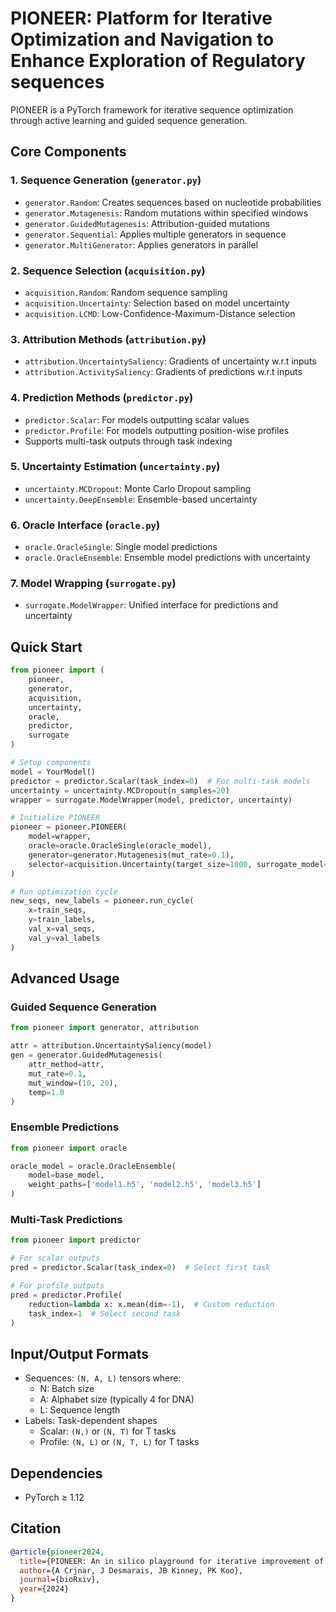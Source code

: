 # PIONEER: Platform for Iterative Optimization and Navigation to Enhance Exploration of Regulatory sequences

PIONEER is a PyTorch framework for iterative sequence optimization through active learning and guided sequence generation.

## Core Components

### 1. Sequence Generation (`generator.py`)
- `generator.Random`: Creates sequences based on nucleotide probabilities
- `generator.Mutagenesis`: Random mutations within specified windows
- `generator.GuidedMutagenesis`: Attribution-guided mutations
- `generator.Sequential`: Applies multiple generators in sequence
- `generator.MultiGenerator`: Applies generators in parallel

### 2. Sequence Selection (`acquisition.py`)
- `acquisition.Random`: Random sequence sampling
- `acquisition.Uncertainty`: Selection based on model uncertainty
- `acquisition.LCMD`: Low-Confidence-Maximum-Distance selection

### 3. Attribution Methods (`attribution.py`)
- `attribution.UncertaintySaliency`: Gradients of uncertainty w.r.t inputs
- `attribution.ActivitySaliency`: Gradients of predictions w.r.t inputs

### 4. Prediction Methods (`predictor.py`)
- `predictor.Scalar`: For models outputting scalar values
- `predictor.Profile`: For models outputting position-wise profiles
- Supports multi-task outputs through task indexing

### 5. Uncertainty Estimation (`uncertainty.py`)
- `uncertainty.MCDropout`: Monte Carlo Dropout sampling
- `uncertainty.DeepEnsemble`: Ensemble-based uncertainty

### 6. Oracle Interface (`oracle.py`)
- `oracle.OracleSingle`: Single model predictions
- `oracle.OracleEnsemble`: Ensemble model predictions with uncertainty

### 7. Model Wrapping (`surrogate.py`)
- `surrogate.ModelWrapper`: Unified interface for predictions and uncertainty

## Quick Start

```python
from pioneer import (
    pioneer,
    generator, 
    acquisition,
    uncertainty,
    oracle,
    predictor,
    surrogate
)

# Setup components
model = YourModel()
predictor = predictor.Scalar(task_index=0)  # For multi-task models
uncertainty = uncertainty.MCDropout(n_samples=20)
wrapper = surrogate.ModelWrapper(model, predictor, uncertainty)

# Initialize PIONEER
pioneer = pioneer.PIONEER(
    model=wrapper,
    oracle=oracle.OracleSingle(oracle_model),
    generator=generator.Mutagenesis(mut_rate=0.1),
    selector=acquisition.Uncertainty(target_size=1000, surrogate_model=wrapper)
)

# Run optimization cycle
new_seqs, new_labels = pioneer.run_cycle(
    x=train_seqs,
    y=train_labels,
    val_x=val_seqs,
    val_y=val_labels
)
```

## Advanced Usage

### Guided Sequence Generation
```python
from pioneer import generator, attribution

attr = attribution.UncertaintySaliency(model)
gen = generator.GuidedMutagenesis(
    attr_method=attr,
    mut_rate=0.1,
    mut_window=(10, 20),
    temp=1.0
)
```

### Ensemble Predictions
```python
from pioneer import oracle

oracle_model = oracle.OracleEnsemble(
    model=base_model,
    weight_paths=['model1.h5', 'model2.h5', 'model3.h5']
)
```

### Multi-Task Predictions
```python
from pioneer import predictor

# For scalar outputs
pred = predictor.Scalar(task_index=0)  # Select first task

# For profile outputs
pred = predictor.Profile(
    reduction=lambda x: x.mean(dim=-1),  # Custom reduction
    task_index=1  # Select second task
)
```

## Input/Output Formats

- Sequences: `(N, A, L)` tensors where:
  - N: Batch size
  - A: Alphabet size (typically 4 for DNA)
  - L: Sequence length
- Labels: Task-dependent shapes
  - Scalar: `(N,)` or `(N, T)` for T tasks
  - Profile: `(N, L)` or `(N, T, L)` for T tasks

## Dependencies

- PyTorch ≥ 1.12

## Citation

```bibtex
@article{pioneer2024,
  title={PIONEER: An in silico playground for iterative improvement of genomic deep learning},
  author={A Crjnar, J Desmarais, JB Kinney, PK Koo},
  journal={bioRxiv},
  year={2024}
}
```

